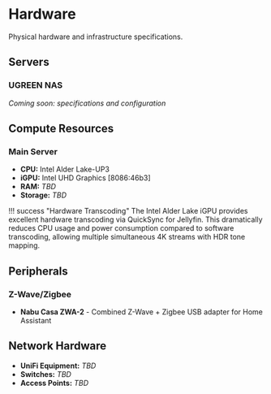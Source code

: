 # Hardware

Physical hardware and infrastructure specifications.

## Servers

### UGREEN NAS

*Coming soon: specifications and configuration*

## Compute Resources

### Main Server

- **CPU:** Intel Alder Lake-UP3
- **iGPU:** Intel UHD Graphics [8086:46b3]
- **RAM:** *TBD*
- **Storage:** *TBD*

!!! success "Hardware Transcoding"
    The Intel Alder Lake iGPU provides excellent hardware transcoding via QuickSync for Jellyfin. This dramatically reduces CPU usage and power consumption compared to software transcoding, allowing multiple simultaneous 4K streams with HDR tone mapping.

## Peripherals

### Z-Wave/Zigbee

- **Nabu Casa ZWA-2** - Combined Z-Wave + Zigbee USB adapter for Home Assistant

## Network Hardware

- **UniFi Equipment:** *TBD*
- **Switches:** *TBD*
- **Access Points:** *TBD*
